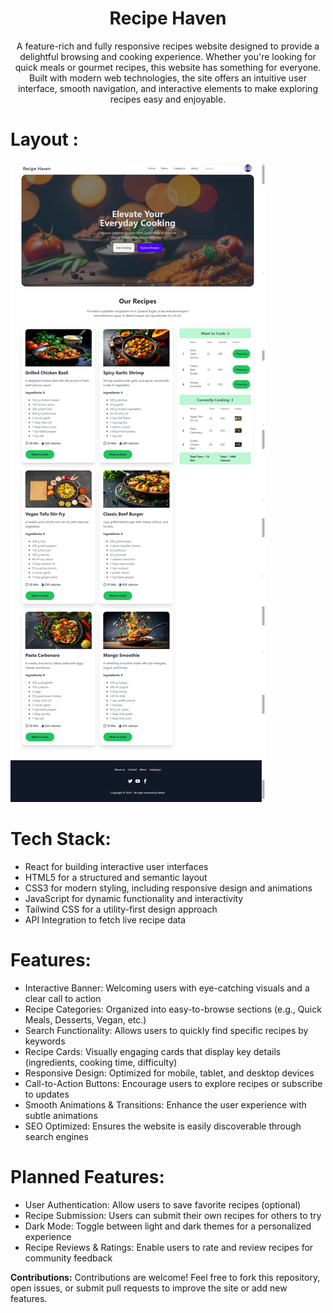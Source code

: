 
<h1 align="center"> Recipe Haven </h1>

<p align="center"> A feature-rich and fully responsive recipes website designed to provide a delightful browsing and cooking experience. Whether you're looking for quick meals or gourmet recipes, this website has something for everyone. Built with modern web technologies, the site offers an intuitive user interface, smooth navigation, and interactive elements to make exploring recipes easy and enjoyable.</p>

# Layout :

<img src="https://github.com/rehan606/Recipe-haven-with-React/blob/main/src/assets/image/layout.png?raw=true" alt="">


# Tech Stack:

- React for building interactive user interfaces
- HTML5 for a structured and semantic layout
- CSS3 for modern styling, including responsive design and animations
- JavaScript for dynamic functionality and interactivity
- Tailwind CSS  for a utility-first design approach
- API Integration  to fetch live recipe data 


# Features:

- Interactive Banner: Welcoming users with eye-catching visuals and a clear call to action
- Recipe Categories: Organized into easy-to-browse sections (e.g., Quick Meals, Desserts, Vegan, etc.)
- Search Functionality: Allows users to quickly find specific recipes by keywords
- Recipe Cards: Visually engaging cards that display key details (ingredients, cooking time, difficulty)
- Responsive Design: Optimized for mobile, tablet, and desktop devices
- Call-to-Action Buttons: Encourage users to explore recipes or subscribe to updates
- Smooth Animations & Transitions: Enhance the user experience with subtle animations
- SEO Optimized: Ensures the website is easily discoverable through search engines


# Planned Features:

- User Authentication: Allow users to save favorite recipes (optional)
- Recipe Submission: Users can submit their own recipes for others to try
- Dark Mode: Toggle between light and dark themes for a personalized experience
- Recipe Reviews & Ratings: Enable users to rate and review recipes for community feedback


**Contributions:** Contributions are welcome! Feel free to fork this repository, open issues, or submit pull requests to improve the site or add new features.